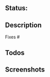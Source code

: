 <!--
Template sourced from https://github.com/hack4impact-uiuc/life-after-hate
Shoutout to the wonderful LAH team!
-->

## Status:

<!--
:rocket: Ready
:construction: In development
:no_entry_sign: Do not merge
-->

## Description

<!--
A few sentences describing the overall goals of the pull request's commits.
-->

Fixes #<number>

## Todos

<!--
- [ ] Tests
- [ ] Documentation
-->

## Screenshots

<!--
Mac OS Screenshots: ctrl + shift + cmd + 3 (entire screen) or 4 (selection of screen), then paste in editor
Mac OS GIFs: Try using Kap
Linux/Windows: Ctrl + Alt + PrintScreen (of a window) or Ctrl + Shift + PrintScreen (selection of screen), then paste in editor
-->